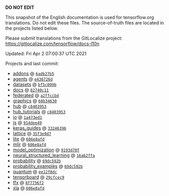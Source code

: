 __DO NOT EDIT__

This snapshot of the English documentation is used for tensorflow.org
translations. Do not edit these files. The source-of-truth files are located in
the projects listed below.

Please submit translations from the GitLocalize project: https://gitlocalize.com/tensorflow/docs-l10n

Updated: Fri Apr  2 07:00:37 UTC 2021

Projects and last commit:

- [addons](https://github.com/tensorflow/addons/tree/master/docs) @ <a href='https://github.com/tensorflow/addons/commit/6adb27b51771be3876f7c539a1debf32aff51293'><code>6adb27b5</code></a>
- [agents](https://github.com/tensorflow/agents/tree/master/docs) @ <a href='https://github.com/tensorflow/agents/commit/e436726df11fa5c1c01637b730c7fa6a8fdda1c5'><code>e436726d</code></a>
- [datasets](https://github.com/tensorflow/datasets/tree/master/docs) @ <a href='https://github.com/tensorflow/datasets/commit/bf5c099b02b04ec669d9e32f3816d26b597a983c'><code>bf5c099b</code></a>
- [docs](https://github.com/tensorflow/docs/tree/master/site/en) @ <a href='https://github.com/tensorflow/docs/commit/82740c114f92f2775bc31dd85750eb08e542314c'><code>82740c11</code></a>
- [federated](https://github.com/tensorflow/federated/tree/master/docs) @ <a href='https://github.com/tensorflow/federated/commit/a2ffccbd1d0354764119bc8977dc51ece7d230e9'><code>a2ffccbd</code></a>
- [graphics](https://github.com/tensorflow/graphics/tree/master/tensorflow_graphics/g3doc) @ <a href='https://github.com/tensorflow/graphics/commit/68b3463028987252d8a2178dee877f2d16c959d9'><code>68b34630</code></a>
- [hub](https://github.com/tensorflow/hub/tree/master/docs) @ <a href='https://github.com/tensorflow/hub/commit/c8403953fdd429ea4c9ad1a96869eef4182a3b6f'><code>c8403953</code></a>
- [hub_tutorials](https://github.com/tensorflow/hub/tree/master/examples/colab) @ <a href='https://github.com/tensorflow/hub/commit/c8403953fdd429ea4c9ad1a96869eef4182a3b6f'><code>c8403953</code></a>
- [io](https://github.com/tensorflow/io/tree/master/docs) @ <a href='https://github.com/tensorflow/io/commit/1a473ed107ef747aef8cca76c88212e6d89a9bae'><code>1a473ed1</code></a>
- [js](https://github.com/tensorflow/tfjs-website/tree/master/docs) @ <a href='https://github.com/tensorflow/tfjs-website/commit/914dee4982c9cf9d90e0eb7651f1de0281e58c54'><code>914dee49</code></a>
- [keras_guides](https://github.com/tensorflow/docs/tree/snapshot-keras/site/en/guide/keras) @ <a href='https://github.com/tensorflow/docs/commit/33246396fc61c9976117d516c058c92670713ffa'><code>33246396</code></a>
- [lattice](https://github.com/tensorflow/lattice/tree/master/docs) @ <a href='https://github.com/tensorflow/lattice/commit/35f3e9d7da7f90a700d7a903e1818e82965f245c'><code>35f3e9d7</code></a>
- [lite](https://github.com/tensorflow/tensorflow/tree/master/tensorflow/lite/g3doc) @ <a href='https://github.com/tensorflow/tensorflow/commit/606e8afd4ab34b0c733462b670bb5956641143c6'><code>606e8afd</code></a>
- [mlir](https://github.com/tensorflow/tensorflow/tree/master/tensorflow/compiler/mlir/g3doc) @ <a href='https://github.com/tensorflow/tensorflow/commit/606e8afd4ab34b0c733462b670bb5956641143c6'><code>606e8afd</code></a>
- [model_optimization](https://github.com/tensorflow/model-optimization/tree/master/tensorflow_model_optimization/g3doc) @ <a href='https://github.com/tensorflow/model-optimization/commit/9193d70f6e7c9f78f7c63336bd68620c4bc6c2ca'><code>9193d70f</code></a>
- [neural_structured_learning](https://github.com/tensorflow/neural-structured-learning/tree/master/g3doc) @ <a href='https://github.com/tensorflow/neural-structured-learning/commit/16ab2ffa0d6500acf5e91a029c812a0e30252b05'><code>16ab2ffa</code></a>
- [probability](https://github.com/tensorflow/probability/tree/master/tensorflow_probability/g3doc) @ <a href='https://github.com/tensorflow/probability/commit/69dc592bcc550730f9838b5ad0cd320a47f8e69d'><code>69dc592b</code></a>
- [probability_examples](https://github.com/tensorflow/probability/tree/master/tensorflow_probability/examples/jupyter_notebooks) @ <a href='https://github.com/tensorflow/probability/commit/69dc592bcc550730f9838b5ad0cd320a47f8e69d'><code>69dc592b</code></a>
- [quantum](https://github.com/tensorflow/quantum/tree/master/docs) @ <a href='https://github.com/tensorflow/quantum/commit/ee12f8dccd9f26c7c5b5632328831812ff73b48f'><code>ee12f8dc</code></a>
- [tensorboard](https://github.com/tensorflow/tensorboard/tree/master/docs) @ <a href='https://github.com/tensorflow/tensorboard/commit/29cfcec9d15c47d1bf54b15df24e65bc38c188e6'><code>29cfcec9</code></a>
- [tfx](https://github.com/tensorflow/tfx/tree/master/docs) @ <a href='https://github.com/tensorflow/tfx/commit/8f7756f223e3bd3bd5abe37fa287010509cdae75'><code>8f7756f2</code></a>
- [xla](https://github.com/tensorflow/tensorflow/tree/master/tensorflow/compiler/xla/g3doc) @ <a href='https://github.com/tensorflow/tensorflow/commit/606e8afd4ab34b0c733462b670bb5956641143c6'><code>606e8afd</code></a>

